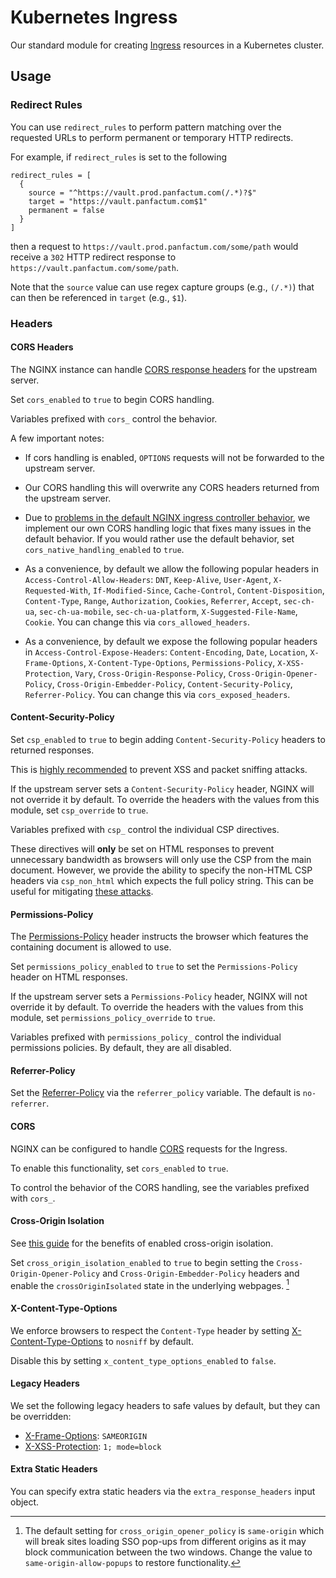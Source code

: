 # Kubernetes Ingress

Our standard module for creating [Ingress](https://kubernetes.io/docs/concepts/services-networking/ingress/)
resources in a Kubernetes cluster.

## Usage

### Redirect Rules

You can use `redirect_rules` to perform pattern matching over the requested URLs to perform permanent or
temporary HTTP redirects.

For example, if `redirect_rules` is set to the following

```hcl
redirect_rules = [
  {
    source = "^https://vault.prod.panfactum.com(/.*)?$"
    target = "https://vault.panfactum.com$1"
    permanent = false
  }
]
```

then a request to `https://vault.prod.panfactum.com/some/path` would receive a `302` HTTP redirect response
to `https://vault.panfactum.com/some/path`.

Note that the `source` value can use regex capture groups (e.g., `(/.*)`) that can then be referenced in
`target` (e.g., `$1`).

### Headers

#### CORS Headers

The NGINX instance can handle [CORS response headers](https://developer.mozilla.org/en-US/docs/Web/HTTP/CORS)
for the upstream server.

Set `cors_enabled` to `true` to begin CORS handling.

Variables prefixed with `cors_` control the behavior.

A few important notes:

- If cors handling is enabled, `OPTIONS` requests will not be forwarded to the upstream server.

- Our CORS handling this will overwrite any CORS headers returned from the upstream server.

- Due to [problems in the default NGINX ingress controller behavior](https://github.com/kubernetes/ingress-nginx/issues/8469),
  we implement our own CORS handling logic that fixes many issues in the default behavior. If you would
  rather use the default behavior, set `cors_native_handling_enabled` to `true`.

- As a convenience, by default we allow the following popular headers in `Access-Control-Allow-Headers`: `DNT`, `Keep-Alive`,
  `User-Agent`, `X-Requested-With`, `If-Modified-Since`, `Cache-Control`, `Content-Disposition`, `Content-Type`, `Range`,
  `Authorization`, `Cookies`, `Referrer`, `Accept`, `sec-ch-ua`, `sec-ch-ua-mobile`, `sec-ch-ua-platform`, `X-Suggested-File-Name`,
  `Cookie`. You can change this via `cors_allowed_headers`.

- As a convenience, by default we expose the following popular headers in `Access-Control-Expose-Headers`: `Content-Encoding`, `Date`,
  `Location`, `X-Frame-Options`, `X-Content-Type-Options`, `Permissions-Policy`, `X-XSS-Protection`, `Vary`, `Cross-Origin-Response-Policy`,
  `Cross-Origin-Opener-Policy`, `Cross-Origin-Embedder-Policy`, `Content-Security-Policy`, `Referrer-Policy`. You can change this via `cors_exposed_headers`.

#### Content-Security-Policy

Set `csp_enabled` to `true` to begin adding
`Content-Security-Policy` headers to returned responses.

This is [highly recommended](https://developer.mozilla.org/en-US/docs/Web/HTTP/CSP)
to prevent XSS and packet sniffing attacks.

If the upstream
server sets a `Content-Security-Policy` header, NGINX will not override
it by default. To override the headers with the values from this module,
set `csp_override` to `true`.

Variables prefixed with `csp_` control the individual CSP directives.

These directives will **only** be set on HTML responses to prevent
unnecessary bandwidth as browsers will only use the CSP from the main
document. However, we provide the ability to specify the
non-HTML CSP headers via `csp_non_html` which expects the full policy
string. This can be useful for mitigating [these attacks](https://lab.wallarm.com/how-to-trick-csp-in-letting-you-run-whatever-you-want-73cb5ff428aa/).

#### Permissions-Policy

The [Permissions-Policy](https://developer.mozilla.org/en-US/docs/Web/HTTP/Headers/Permissions-Policy) header instructs
the browser which features the containing document is allowed to use.

Set `permissions_policy_enabled` to `true` to set the `Permissions-Policy`
header on HTML responses.

If the upstream
server sets a `Permissions-Policy` header, NGINX will not override
it by default. To override the headers with the values from this module,
set `permissions_policy_override` to `true`.

Variables prefixed with `permissions_policy_` control the individual
permissions policies. By default, they are all disabled.

#### Referrer-Policy

Set the [Referrer-Policy](https://developer.mozilla.org/en-US/docs/Web/HTTP/Headers/Referrer-Policy) via the `referrer_policy`
variable. The default is `no-referrer`.

#### CORS

NGINX can be configured to handle [CORS](https://developer.mozilla.org/en-US/docs/Web/HTTP/CORS) requests
for the Ingress.

To enable this functionality, set `cors_enabled` to `true`.

To control the behavior of the CORS handling, see
the variables prefixed with `cors_`.

#### Cross-Origin Isolation

See [this guide](https://web.dev/articles/coop-coep) for the benefits
of enabled cross-origin isolation.

Set `cross_origin_isolation_enabled` to `true` to begin
setting the `Cross-Origin-Opener-Policy` and `Cross-Origin-Embedder-Policy`
headers and enable the `crossOriginIsolated` state in the underlying
webpages. [^1]


[^1]: The default setting for `cross_origin_opener_policy` is `same-origin`
which will break sites loading SSO pop-ups from different origins as it may
block communication between the two windows. Change
the value to `same-origin-allow-popups` to restore functionality.

#### X-Content-Type-Options

We enforce browsers to respect the `Content-Type` header by setting
[X-Content-Type-Options](https://developer.mozilla.org/en-US/docs/Web/HTTP/Headers/X-Content-Type-Options) to `nosniff`
by default.

Disable this by setting `x_content_type_options_enabled` to `false`.

#### Legacy Headers

We set the following legacy headers to safe values by default, but
they can be overridden:

- [X-Frame-Options](https://developer.mozilla.org/en-US/docs/Web/HTTP/Headers/X-Frame-Options): `SAMEORIGIN`
- [X-XSS-Protection](https://developer.mozilla.org/en-US/docs/Web/HTTP/Headers/X-XSS-Protection): `1; mode=block`

#### Extra Static Headers

You can specify extra static headers via the `extra_response_headers` input object.



